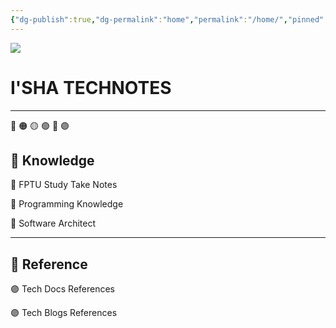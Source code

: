 ```yaml
---
{"dg-publish":true,"dg-permalink":"home","permalink":"/home/","pinned":true,"tags":["gardenEntry"]}
---
```



![](https://i.pinimg.com/564x/7f/17/f0/7f17f02600103f79e9c40b10cd292720.jpg)

# I'SHA TECHNOTES
---

🔴 🟠 🟡 🟢 🔵 🟣

## 🧠 Knowledge

🔵 FPTU Study Take Notes

🔵 Programming Knowledge

🔵 Software Architect

---

## 🔗 Reference

🟣 Tech Docs References
 
🟣 Tech Blogs References




